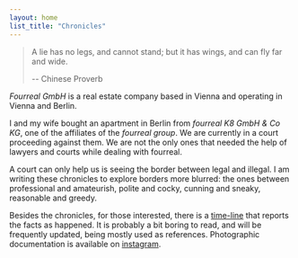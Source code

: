 ```yaml
---
layout: home
list_title: "Chronicles"
---
```


> A lie has no legs, and cannot stand; but it has wings,
> and can fly far and wide.
>
> -- Chinese Proverb

_Fourreal GmbH_ is a real estate company based in Vienna and operating in
Vienna and Berlin.

I and my wife bought an apartment in Berlin from _fourreal K8 GmbH &
Co KG_, one of the affiliates of the _fourreal group_.  We are
currently in a court proceeding against them.  We are not the only
ones that needed the help of lawyers and courts while dealing with
fourreal.

A court can only help us is seeing the border between legal and
illegal.  I am writing these chronicles to explore borders more
blurred: the ones between professional and amateurish, polite and
cocky, cunning and sneaky, reasonable and greedy.

Besides the chronicles, for those interested, there is
a [time-line](timeline) that reports the facts as happened.  It is
probably a bit boring to read, and will be frequently updated, being
mostly used as references.  Photographic documentation is available
on [instagram](https://instagram.com/k8_mb).
